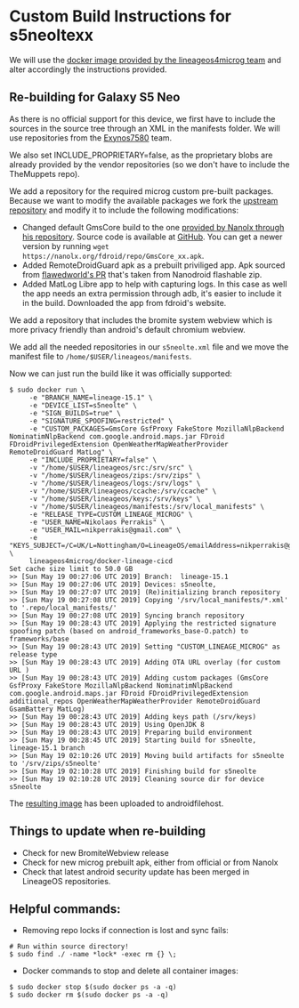 # Custom Build Instructions for s5neoltexx

We will use the [docker image provided by the lineageos4microg team](https://github.com/lineageos4microg/docker-lineage-cicd) and alter accordingly the instructions provided.

## Re-building for Galaxy S5 Neo


As there is no official support for this device, we first have to include the sources in the source tree through an XML in the 
manifests folder. We will use repositories from the [Exynos7580](https://gitlab.com/Exynos7580/) team.

We also set INCLUDE_PROPRIETARY=false, as the proprietary blobs are already
provided by the vendor repositories (so we don't have to include the TheMuppets repo).

We add a repository for the required microg custom pre-built packages. Because we want to modify the available packages we fork the [upstream repository](https://github.com/lineageos4microg/android_prebuilts_prebuiltapks) and modify it to include the following modifications:

- Changed default GmsCore build to the one [provided by Nanolx through his repository](https://nanolx.org/fdroid/repo). Source code is available at [GitHub](https://github.com/Nanolx/android_packages_apps_GmsCore).
You can get a newer version by running `wget https://nanolx.org/fdroid/repo/GmsCore_xx.apk`.
- Added RemoteDroidGuard apk as a prebuilt priviliged app. Apk sourced from [flawedworld's PR](https://github.com/lineageos4microg/android_prebuilts_prebuiltapks/pull/9) that's taken from Nanodroid flashable zip.
- Added MatLog Libre app to help with capturing logs. In this case as well the app needs an extra permission through adb, it's easier to include it in the build. Downloaded the app from fdroid's website.

We add a repository that includes the bromite system webview which is more privacy friendly
than android's default chromium webview.

We add all the needed repositories in our `s5neolte.xml` file and we move the manifest file to `/home/$USER/lineageos/manifests`.

Now we can just run the build like it was officially supported:

```
$ sudo docker run \
     -e "BRANCH_NAME=lineage-15.1" \
     -e "DEVICE_LIST=s5neolte" \
     -e "SIGN_BUILDS=true" \
     -e "SIGNATURE_SPOOFING=restricted" \
     -e "CUSTOM_PACKAGES=GmsCore GsfProxy FakeStore MozillaNlpBackend NominatimNlpBackend com.google.android.maps.jar FDroid FDroidPrivilegedExtension OpenWeatherMapWeatherProvider RemoteDroidGuard MatLog" \
     -e "INCLUDE_PROPRIETARY=false" \
     -v "/home/$USER/lineageos/src:/srv/src" \
     -v "/home/$USER/lineageos/zips:/srv/zips" \
     -v "/home/$USER/lineageos/logs:/srv/logs" \
     -v "/home/$USER/lineageos/ccache:/srv/ccache" \
     -v "/home/$USER/lineageos/keys:/srv/keys" \
     -v "/home/$USER/lineageos/manifests:/srv/local_manifests" \
     -e "RELEASE_TYPE=CUSTOM_LINEAGE_MICROG" \
     -e "USER_NAME=Nikolaos Perrakis" \
     -e "USER_MAIL=nikperrakis@gmail.com" \
     -e "KEYS_SUBJECT=/C=UK/L=Nottingham/O=LineageOS/emailAddress=nikperrakis@gmail.com" \
     lineageos4microg/docker-lineage-cicd
Set cache size limit to 50.0 GB
>> [Sun May 19 00:27:06 UTC 2019] Branch:  lineage-15.1
>> [Sun May 19 00:27:06 UTC 2019] Devices: s5neolte,
>> [Sun May 19 00:27:07 UTC 2019] (Re)initializing branch repository
>> [Sun May 19 00:27:08 UTC 2019] Copying '/srv/local_manifests/*.xml' to '.repo/local_manifests/'
>> [Sun May 19 00:27:08 UTC 2019] Syncing branch repository
>> [Sun May 19 00:28:43 UTC 2019] Applying the restricted signature spoofing patch (based on android_frameworks_base-O.patch) to frameworks/base
>> [Sun May 19 00:28:43 UTC 2019] Setting "CUSTOM_LINEAGE_MICROG" as release type
>> [Sun May 19 00:28:43 UTC 2019] Adding OTA URL overlay (for custom URL )
>> [Sun May 19 00:28:43 UTC 2019] Adding custom packages (GmsCore GsfProxy FakeStore MozillaNlpBackend NominatimNlpBackend com.google.android.maps.jar FDroid FDroidPrivilegedExtension additional_repos OpenWeatherMapWeatherProvider RemoteDroidGuard GsamBattery MatLog)
>> [Sun May 19 00:28:43 UTC 2019] Adding keys path (/srv/keys)
>> [Sun May 19 00:28:43 UTC 2019] Using OpenJDK 8
>> [Sun May 19 00:28:43 UTC 2019] Preparing build environment
>> [Sun May 19 00:28:45 UTC 2019] Starting build for s5neolte, lineage-15.1 branch
>> [Sun May 19 02:10:26 UTC 2019] Moving build artifacts for s5neolte to '/srv/zips/s5neolte'
>> [Sun May 19 02:10:28 UTC 2019] Finishing build for s5neolte
>> [Sun May 19 02:10:28 UTC 2019] Cleaning source dir for device s5neolte
```

The [resulting image]() has been uploaded to androidfilehost.

## Things to update when re-building

- Check for new BromiteWebview release
- Check for new microg prebuilt apk, either from official or from Nanolx
- Check that latest android security update has been merged in LineageOS repositories.

## Helpful commands:

- Removing repo locks if connection is lost and sync fails:
```
# Run within source directory!
$ sudo find ./ -name *lock* -exec rm {} \;
```

- Docker commands to stop and delete all container images:
```
$ sudo docker stop $(sudo docker ps -a -q)
$ sudo docker rm $(sudo docker ps -a -q)
```


